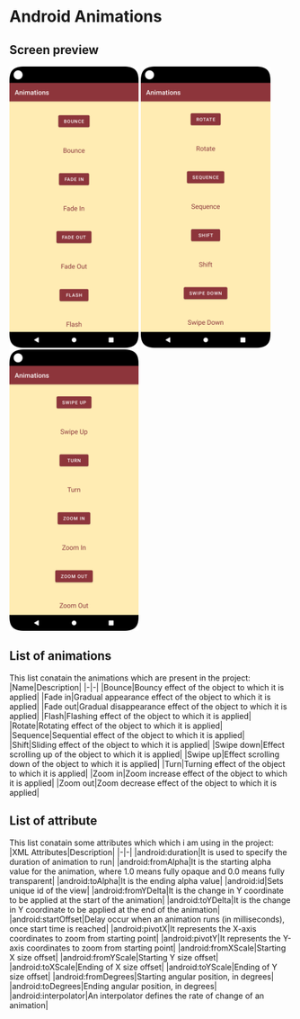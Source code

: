 # Android Animations
## Screen preview
<p float="left">
<img height="500em" src="Animations0.png" title="Animations's screen preview">
<img height="500em" src="Animations1.png" title="Animations's screen preview">
<img height="500em" src="Animations2.png" title="Animations's screen preview">
</p>

## List of animations
This list conatain the animations which are present in the project:
|Name|Description|
|-|-|
|Bounce|Bouncy effect of the object to which it is applied|
|Fade in|Gradual appearance effect of the object to which it is applied|
|Fade out|Gradual disappearance effect of the object to which it is applied|
|Flash|Flashing effect of the object to which it is applied|
|Rotate|Rotating effect of the object to which it is applied|
|Sequence|Sequential effect of the object to which it is applied|
|Shift|Sliding effect of the object to which it is applied|
|Swipe down|Effect scrolling up of the object to which it is applied|
|Swipe up|Effect scrolling down of the object to which it is applied|
|Turn|Turning effect of the object to which it is applied|
|Zoom in|Zoom increase effect of the object to which it is applied|
|Zoom out|Zoom decrease effect of the object to which it is applied|
## List of attribute
This list conatain some attributes which which i am using in the project:
|XML Attributes|Description|
|-|-|
|android:duration|It is used to specify the duration of animation to run|
|android:fromAlpha|It is the starting alpha value for the animation, where 1.0 means fully opaque and 0.0 means fully transparent|
|android:toAlpha|It is the ending alpha value|
|android:id|Sets unique id of the view|
|android:fromYDelta|It is the change in Y coordinate to be applied at the start of the animation|
|android:toYDelta|It is the change in Y coordinate to be applied at the end of the animation|
|android:startOffset|Delay occur when an animation runs (in milliseconds), once start time is reached|
|android:pivotX|It represents the X-axis coordinates to zoom from starting point|
|android:pivotY|It represents the Y-axis coordinates to zoom from starting point|
|android:fromXScale|Starting X size offset|
|android:fromYScale|Starting Y size offset|
|android:toXScale|Ending of X size offset|
|android:toYScale|Ending of Y size offset|
|android:fromDegrees|Starting angular position, in degrees|
|android:toDegrees|Ending angular position, in degrees|
|android:interpolator|An interpolator defines the rate of change of an animation|
